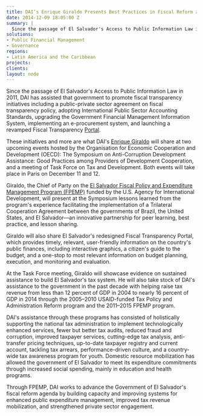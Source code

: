 ```yaml
---
title: DAI’s Enrique Giraldo Presents Best Practices in Fiscal Reform at High-Level OECD Events
date: 2014-12-09 18:05:00 Z
summary: |
  Since the passage of El Salvador's Access to Public Information Law in 2011, DAI has assisted that government to promote fiscal transparency initiatives including a public-private sector agreement on fiscal transparency policy, adopting International Public Sector Accounting Standards, upgrading the Government Financial Management Information System, implementing an e-procurement system, and launching a revamped Fiscal Transparency Portal.
solutions:
- Public Financial Management
- Governance
regions:
- Latin America and the Caribbean
projects:
clients:
layout: node
---
```

Since the passage of El Salvador's Access to Public Information Law in 2011, DAI has assisted that government to promote fiscal transparency initiatives including a public-private sector agreement on fiscal transparency policy, adopting International Public Sector Accounting Standards, upgrading the Government Financial Management Information System, implementing an e-procurement system, and launching a revamped Fiscal Transparency [Portal][1].

These initiatives and more are what DAI's [Enrique Giraldo][2] will share at two upcoming events hosted by the Organisation for Economic Cooperation and Development (OECD): The Symposium on Anti-Corruption Development Assistance: Good Practices among Providers of Development Cooperation, and a meeting of Task Force on Tax and Development. Both events will take place in Paris on December 11 and 12.

Giraldo, the Chief of Party on the [El Salvador Fiscal Policy and Expenditure Management Program (FPEMP)][3] funded by the U.S. Agency for International Development, will present at the Symposium lessons learned from the program's experience facilitating the implementation of a Trilateral Cooperation Agreement between the governments of Brazil, the United States, and El Salvador—an innovative partnership for peer learning, best practice, and lesson sharing.  

Giraldo will also share El Salvador's redesigned Fiscal Transparency Portal, which provides timely, relevant, user-friendly information on the country's public finances, including interactive graphics, a citizen's guide to the budget, and a one-stop to most relevant information on budget planning, execution, and monitoring and evaluation.

At the Task Force meeting, Giraldo will showcase evidence on sustained assistance to build El Salvador's tax system. He will also take stock of DAI's assistance to the government in the past decade with helping raise tax revenue from less than 12 percent of GDP in 2004 to nearly 16 percent of GDP in 2014 through the 2005–2010 USAID-funded Tax Policy and Administration Reform program and the 2011–2015 FPEMP program.

DAI's assistance through these programs has consisted of holistically supporting the national tax administration to implement technologically enhanced services, fewer but better tax audits, reduced fraud and corruption, improved taxpayer services, cutting-edge tax analysis, anti-transfer pricing techniques, up-to-date taxpayer registry and current account, tackling tax arrears, performance-driven culture, and a country-wide tax awareness program for youth. Domestic resource mobilization has allowed the government of El Salvador to meet its expenditure commitments through increased social spending, mainly in education and health programs.

Through FPEMP, DAI works to advance the Government of El Salvador's fiscal reform agenda by building capacity and improving systems for enhanced public expenditure management, improved tax revenue mobilization, and strengthened private sector engagement.

[1]: http://www.transparenciafiscal.gob.sv
[2]: /who-we-are/our-team/enrique-giraldo
[3]: /our-work/projects/el-salvador-fiscal-policy-and-expenditure-management-program-fpemp
